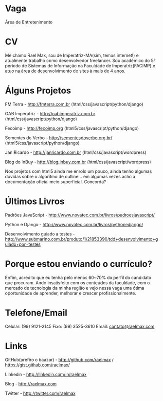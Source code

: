 Vaga
====

Área de Entretenimento

CV
==

Me chamo Rael Max, sou de Imperatriz-MA(sim, temos internet!) e atualmente trabalho como desenvolvedor freelancer. Sou
acadêmico do 5° período de Sistemas de Informação na Faculdade de Imperatriz(FACIMP) e atuo na área de desenvolvimento
de sites à mais de 4 anos.

Álguns Projetos
===
FM Terra - http://fmterra.com.br (html/css/javascript/python/django)

OAB Imperatriz - http://oabimperatriz.com.br (html/css/javascript/python/django)

Fecoimp - http://fecoimp.org (html5/css/javascript/python/django)

Sementes do Verbo - http://sementesdoverbo.org.br/ (html5/css/javascript/python/django)

Jan Ricardo - http://janricardo.com.br (html/css/javascript/wordpress)

Blog do InBuy - http://blog.inbuy.com.br (html/css/javascript/wordpress)

Nos projetos com html5 ainda me enrolo um pouco, ainda tenho algumas dúvidas sobre o algoritmo de outline... em algumas
vezes acho a documentação oficial meio superficial. Concorda?


Últimos Livros
===
Padrões JavaScript - http://www.novatec.com.br/livros/padroesjavascript/

Python e Django - http://www.novatec.com.br/livros/pythonedjango/

Desenvolvimento guiado a testes - http://www.submarino.com.br/produto/1/21853390/tdd+desenvolvimento+guiado+por+testes


Porque estou enviando o currículo?
===
Enfim, acredito que eu tenha pelo menos 60~70% do perfil do candidato que procuram. Ando insatisfeito com os conteúdos da faculdade, com o mercado de tecnologia da minha região e vejo nessa vaga uma ótima oportunidade de aprender, melhorar e crescer profissionalmente.


Telefone/Email
===
Celular: (99) 9121-2145
Fixo: (99) 3525-3610
Email: contato@raelmax.com


Links
===
GitHub(prefiro o baazar) - http://github.com/raelmax / https://gist.github.com/raelmax/

Linkedin - http://linkedin.com/in/raelmax

Blog - http://raelmax.com

Twitter - http://twitter.com/raelmax



